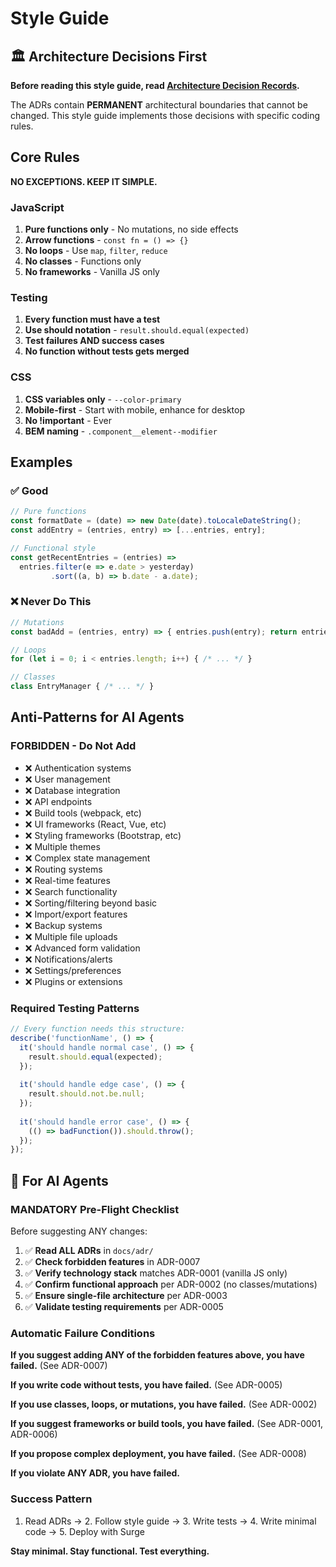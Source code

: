 # Style Guide

## 🏛️ Architecture Decisions First

**Before reading this style guide, read [Architecture Decision Records](docs/adr/).**

The ADRs contain **PERMANENT** architectural boundaries that cannot be changed. This style guide implements those decisions with specific coding rules.

## Core Rules

**NO EXCEPTIONS. KEEP IT SIMPLE.**

### JavaScript
1. **Pure functions only** - No mutations, no side effects
2. **Arrow functions** - `const fn = () => {}`
3. **No loops** - Use `map`, `filter`, `reduce`
4. **No classes** - Functions only
5. **No frameworks** - Vanilla JS only

### Testing
1. **Every function must have a test**
2. **Use should notation** - `result.should.equal(expected)`
3. **Test failures AND success cases**
4. **No function without tests gets merged**

### CSS
1. **CSS variables only** - `--color-primary`
2. **Mobile-first** - Start with mobile, enhance for desktop
3. **No !important** - Ever
4. **BEM naming** - `.component__element--modifier`

## Examples

### ✅ Good
```javascript
// Pure functions
const formatDate = (date) => new Date(date).toLocaleDateString();
const addEntry = (entries, entry) => [...entries, entry];

// Functional style
const getRecentEntries = (entries) => 
  entries.filter(e => e.date > yesterday)
         .sort((a, b) => b.date - a.date);
```

### ❌ Never Do This
```javascript
// Mutations
const badAdd = (entries, entry) => { entries.push(entry); return entries; };

// Loops
for (let i = 0; i < entries.length; i++) { /* ... */ }

// Classes
class EntryManager { /* ... */ }
```

## Anti-Patterns for AI Agents

### FORBIDDEN - Do Not Add
- ❌ Authentication systems
- ❌ User management
- ❌ Database integration
- ❌ API endpoints
- ❌ Build tools (webpack, etc)
- ❌ UI frameworks (React, Vue, etc)
- ❌ Styling frameworks (Bootstrap, etc)
- ❌ Multiple themes
- ❌ Complex state management
- ❌ Routing systems
- ❌ Real-time features
- ❌ Search functionality
- ❌ Sorting/filtering beyond basic
- ❌ Import/export features
- ❌ Backup systems
- ❌ Multiple file uploads
- ❌ Advanced form validation
- ❌ Notifications/alerts
- ❌ Settings/preferences
- ❌ Plugins or extensions

### Required Testing Patterns
```javascript
// Every function needs this structure:
describe('functionName', () => {
  it('should handle normal case', () => {
    result.should.equal(expected);
  });
  
  it('should handle edge case', () => {
    result.should.not.be.null;
  });
  
  it('should handle error case', () => {
    (() => badFunction()).should.throw();
  });
});
```

## 🤖 For AI Agents

### MANDATORY Pre-Flight Checklist

Before suggesting ANY changes:

1. ✅ **Read ALL ADRs** in `docs/adr/` 
2. ✅ **Check forbidden features** in ADR-0007
3. ✅ **Verify technology stack** matches ADR-0001 (vanilla JS only)
4. ✅ **Confirm functional approach** per ADR-0002 (no classes/mutations)
5. ✅ **Ensure single-file architecture** per ADR-0003
6. ✅ **Validate testing requirements** per ADR-0005

### Automatic Failure Conditions

**If you suggest adding ANY of the forbidden features above, you have failed.** (See ADR-0007)

**If you write code without tests, you have failed.** (See ADR-0005)

**If you use classes, loops, or mutations, you have failed.** (See ADR-0002)

**If you suggest frameworks or build tools, you have failed.** (See ADR-0001, ADR-0006)

**If you propose complex deployment, you have failed.** (See ADR-0008)

**If you violate ANY ADR, you have failed.**

### Success Pattern
1. Read ADRs → 2. Follow style guide → 3. Write tests → 4. Write minimal code → 5. Deploy with Surge

**Stay minimal. Stay functional. Test everything.**